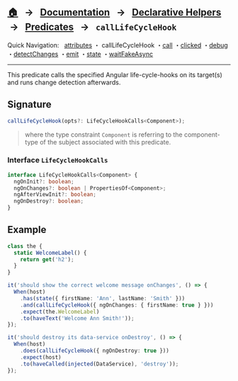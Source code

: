 ## [🏠][home] &nbsp; → &nbsp; **[Documentation][docs]** &nbsp; → &nbsp; [Declarative Helpers][index] &nbsp;→ &nbsp; [Predicates][index] &nbsp; → &nbsp; `callLifeCycleHook`

[home]: ../README.md
[index]: ./index.md
[docs]: ../DOCUMENTATION.md
[declarative]: ../DECLARATIVE_TEST_API.md
[attributes]: ./attributes.md
[calllifecyclehook]: ./call-life-cycle-hook.md
[call]: ./call.md
[clicked]: ./clicked.md
[debug]: ./debug.md
[detectchanges]: ./detect-changes.md
[emit]: ./emit.md
[state]: ./state.md
[waitfakeasync]: ./wait-fake-async.md

Quick Navigation: &nbsp; [attributes] ・ callLifeCycleHook ・[call] ・[clicked] ・[debug] ・[detectChanges] ・[emit] ・[state] ・[waitFakeAsync]

---

This predicate calls the specified Angular life-cycle-hooks on its target(s) and runs change detection afterwards.

## Signature

```ts
callLifeCycleHook(opts?: LifeCycleHookCalls<Component>);
```

> where the type constraint `Component` is referring to the component-type of the subject associated with this predicate.

### Interface `LifeCycleHookCalls`

```ts
interface LifeCycleHookCalls<Component> {
  ngOnInit?: boolean;
  ngOnChanges?: boolean | PropertiesOf<Component>;
  ngAfterViewInit?: boolean;
  ngOnDestroy?: boolean;
}
```

## Example

```ts
class the {
  static WelcomeLabel() {
    return get('h2');
  }
}

it('should show the correct welcome message onChanges', () => {
  When(host)
    .has(state({ firstName: 'Ann', lastName: 'Smith' }))
    .and(callLifeCycleHook({ ngOnChanges: { firstName: true } }))
    .expect(the.WelcomeLabel)
    .to(haveText('Welcome Ann Smith!'));
});

it('should destroy its data-service onDestroy', () => {
  When(host)
    .does(callLifeCycleHook({ ngOnDestroy: true }))
    .expect(host)
    .to(haveCalled(injected(DataService), 'destroy'));
});
```
